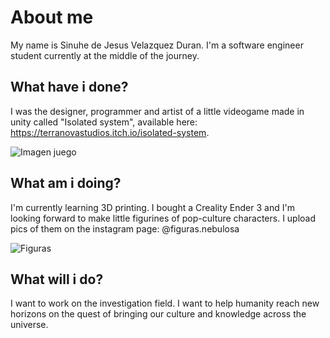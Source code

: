 # About me

My name is Sinuhe de Jesus Velazquez Duran. I'm a software engineer student currently at the middle of the journey.

## What have i done?

I was the designer, programmer and artist of a little videogame made in unity called "Isolated system", available here: https://terranovastudios.itch.io/isolated-system. 

![Imagen juego](https://img.itch.zone/aW1nLzk4MDg1NjQucG5n/original/4bXqW7.png)

## What am i doing?

I'm currently learning 3D printing. I bought a Creality Ender 3 and I'm looking forward to make little figurines of pop-culture characters. I upload pics of them on the instagram page: @figuras.nebulosa

![Figuras](https://scontent-lax3-2.cdninstagram.com/v/t51.2885-15/344242889_965724548116314_4474169193962682530_n.webp?stp=dst-jpg_e35&_nc_ht=scontent-lax3-2.cdninstagram.com&_nc_cat=106&_nc_ohc=tdoDIyfBuTkAX8wq292&edm=AOQ1c0wBAAAA&ccb=7-5&oh=00_AfDn1KPrFyXZAl2OshRdqbaPWIyP9tKg-_f9rQ7VL9CNVg&oe=646B05A4&_nc_sid=f70a57)

## What will i do?

I want to work on the investigation field. I want to help humanity reach new horizons on the quest of bringing our culture and knowledge across the universe.  
